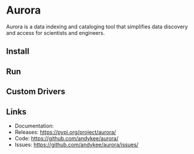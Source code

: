 # Aurora

Aurora is a data indexing and cataloging tool that simplifies data discovery and access for scientists and engineers. 

## Install

## Run

## Custom Drivers

## Links
* Documentation: 
* Releases: https://pypi.org/project/aurora/
* Code: https://github.com/andykee/aurora/
* Issues: https://github.com/andykee/aurora/issues/